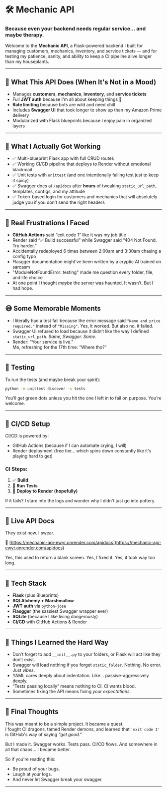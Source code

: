 # 🛠️ Mechanic API  
### Because even your backend needs regular service... and maybe therapy.

Welcome to the **Mechanic API**, a Flask-powered backend I built for managing customers, mechanics, inventory, and service tickets — and for testing my patience, sanity, and ability to keep a CI pipeline alive longer than my houseplants.

---

## 🚗 What This API Does (When It's Not in a Mood)

- Manages **customers**, **mechanics**, **inventory**, and **service tickets**
- Full **JWT auth** because I'm all about keeping things 🔐  
- **Rate limiting** because bots are wild and need chill  
- Includes **Swagger UI** that took longer to show up than my Amazon Prime delivery  
- Modularized with Flask blueprints because I enjoy pain in organized layers

---

## 💪 What I Actually Got Working

- ✅ Multi-blueprint Flask app with full CRUD routes  
- ✅ Working CI/CD pipeline that deploys to Render without emotional blackmail  
- ✅ Unit tests with `unittest` (and one intentionally failing test just to keep it spicy)  
- ✅ Swagger docs at `/apidocs` after **hours** of tweaking `static_url_path`, templates, configs, and my attitude  
- ✅ Token-based login for customers and mechanics that will absolutely judge you if you don’t send the right headers

---

## 😤 Real Frustrations I Faced

- **GitHub Actions** said “exit code 1” like it was my job title  
- Render said “✅ Build successful” while Swagger said “404 Not Found. Try harder.”  
- Accidentally redeployed 6 times between 2:00am and 3:30am chasing a config typo  
- Flasgger documentation might’ve been written by a cryptic AI trained on sarcasm  
- "ModuleNotFoundError: testing" made me question every folder, file, and life choice  
- At one point I thought *maybe* the server was haunted. It wasn’t. But I had hope.

---

## 😅 Some Memorable Moments

- I literally had a test fail because the error message said `"Name and price required."` instead of `"Missing"`. Yes, it worked. But also no, it failed.
- Swagger UI refused to load because it didn’t like the way I defined `static_url_path`. *Same, Swagger. Same.*
- Render: “Your service is live.”  
  Me, refreshing for the 17th time: “Where tho?”

---

## 🧪 Testing

To run the tests (and maybe break your spirit):

```bash
python -m unittest discover -s tests
```

You’ll get green dots unless you hit the one I left in to fail on purpose. You’re welcome.

---

## 🔄 CI/CD Setup

CI/CD is powered by:
- GitHub Actions (because if I can automate crying, I will)
- Render deployment (free tier... which spins down constantly like it's playing hard to get)

### CI Steps:
1. ✅ **Build**  
2. 🧪 **Run Tests**  
3. 🚀 **Deploy to Render (hopefully)**

If it fails? I stare into the logs and wonder why I didn't just go into pottery.

---

## 📜 Live API Docs

They exist now. I swear.  

🔗 [https://mechanic-api-ewyr.onrender.com/apidocs](https://mechanic-api-ewyr.onrender.com/apidocs)

Yes, this used to return a blank screen. Yes, I fixed it. Yes, it took way too long.

---

## 🧰 Tech Stack

- **Flask** (plus Blueprints)
- **SQLAlchemy + Marshmallow**
- **JWT auth** via `python-jose`
- **Flasgger** (the sassiest Swagger wrapper ever)
- **SQLite** (because I like living dangerously)
- **CI/CD** with GitHub Actions & Render

---

## 🧠 Things I Learned the Hard Way

- Don’t forget to add `__init__.py` to your folders, or Flask will act like they don’t exist.
- Swagger will load nothing if you forget `static_folder`. Nothing. No error. Just *vibes*.
- YAML cares deeply about indentation. Like... passive-aggressively deeply.
- “Tests passing locally” means nothing to CI. CI wants blood.
- Sometimes fixing the API means fixing *your expectations*.

---

## 🧊 Final Thoughts

This was meant to be a simple project. It became a quest.  
I fought CI dragons, tamed Render demons, and learned that `'exit code 1'` is GitHub's way of saying *"get good."*

But I made it. Swagger works. Tests pass. CI/CD flows. And somewhere in all that chaos… I became better.

So if you're reading this:
- Be proud of your bugs.
- Laugh at your logs.
- And never let Swagger break your swagger.

---